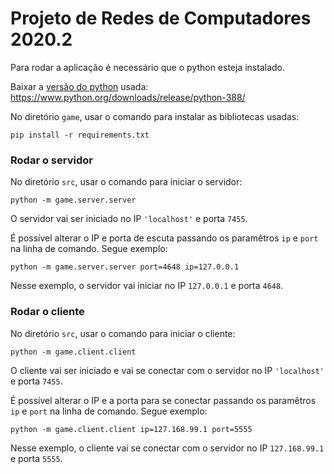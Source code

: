 # Projeto de Redes de Computadores 2020.2
Para rodar a aplicação é necessário que o python esteja instalado.

Baixar a [versão do python](https://www.python.org/downloads/release/python-388/) usada: https://www.python.org/downloads/release/python-388/

No diretório ```game```, usar o comando para instalar as bibliotecas usadas:
```
pip install -r requirements.txt
```

### Rodar o servidor

No diretório ```src```, usar o comando para iniciar o servidor:

```
python -m game.server.server
```

O servidor vai ser iniciado no IP ```'localhost'``` e porta ```7455```.

É possível alterar o IP e porta de escuta passando os paramêtros ```ip``` e ```port``` na linha de comando.
Segue exemplo:

```
python -m game.server.server port=4648 ip=127.0.0.1
```

Nesse exemplo, o servidor vai iniciar no IP ```127.0.0.1``` e porta ```4648```.


### Rodar o cliente

No diretório ```src```, usar o comando para iniciar o cliente:

```
python -m game.client.client
```

O cliente vai ser iniciado e vai se conectar com o servidor no IP ```'localhost'``` e porta ```7455```.

É possível alterar o IP e a porta para se conectar passando os paramêtros ```ip``` e ```port``` na linha de comando.
Segue exemplo:

```
python -m game.client.client ip=127.168.99.1 port=5555
```

Nesse exemplo, o cliente vai se conectar com o servidor no IP ```127.168.99.1``` e porta ```5555```.
